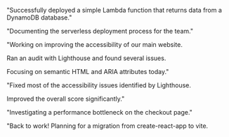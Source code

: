 "Successfully deployed a simple Lambda function that returns data from a DynamoDB database."

"Documenting the serverless deployment process for the team."

"Working on improving the accessibility of our main website.

Ran an audit with Lighthouse and found several issues.

Focusing on semantic HTML and ARIA attributes today."

"Fixed most of the accessibility issues identified by Lighthouse.

Improved the overall score significantly."

"Investigating a performance bottleneck on the checkout page."

"Back to work! Planning for a migration from create-react-app to vite.